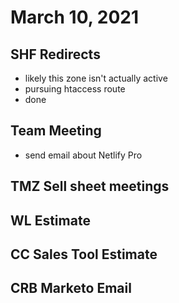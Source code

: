 # March 10, 2021

## SHF Redirects
- likely this zone isn't actually active
- pursuing htaccess route
- done

## Team Meeting
- send email about Netlify Pro

## TMZ Sell sheet meetings

## WL Estimate

## CC Sales Tool Estimate

## CRB Marketo Email